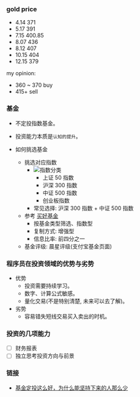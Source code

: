 ### gold price

* 4.14 371
* 5.17 391
* 7.15 400.85
* 8.07 436
* 8.12 407
* 10.15 404
* 12.15 379

my opinion:

* 360 ~ 370 buy
* 415+ sell

### 基金

* 不定投指数基金。
* 投资能力本质是`认知的提升`。

* 如何挑选基金
  * 挑选对应指数
    * ![指数分类](http://with.muyunyun.cn/a21b4868c7b34f5e3c52c6efb0af5bff.jpg)
      * 上证 50 指数
      * 沪深 300 指数
      * 中证 500 指数
      * 创业板指数
    * 常见选择: 沪深 300 指数 + 中证 500 指数
  * 参考 [买好基金](https://www.howbuy.com/fundtool/filter.htm)
    * 按基金类型筛选、指数型
    * 复制方式: 增强型
    * 信息比率: 前四分之一
  * 基金评级: 晨星评级(支付宝基金页面)

### 程序员在投资领域的优势与劣势

* 优势
  * 投资需要持续学习。
  * 数字、计算公式敏感。
  * 量化交易(不是特别清楚, 未来可以去了解)。
* 劣势
  * 容易错失短线交易买入卖出的时机。

### 投资的几项能力

- [ ] 财务报表
- [ ] 独立思考投资方向与前景

### 链接

* [基金定投这么好，为什么能坚持下来的人那么少](https://www.zhihu.com/question/267534527/answer/1337504443)

